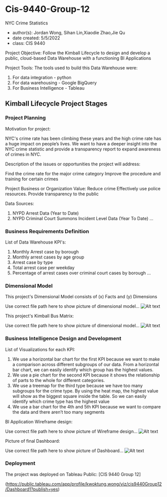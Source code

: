 # Cis-9440-Group-12

 NYC Crime Statistics
- author(s): Jordan Wong, Sihan Lin,Xiaodie Zhao,Jie Qu
- date created: 5/5/2022
- class: CIS 9440

Project Objective: Follow the Kimball Lifecycle to design and develop a public, cloud-based Data Warehouse with a functioning BI Applications

Project Tools:
The tools used to build this Data Warehouse were: 
1. For data integration - python
2. For data warehousing - Google BigQuery
3. For Business Intelligence - Tableau

## Kimball Lifecycle Project Stages

### Project Planning

Motivation for project:

NYC's crime rate has been climbing these years and the high crime rate has a huge impact on people’s lives. We want to have a deeper insight into the NYC crime statistic and provide a transparency report to expand awareness of crimes in NYC.


Description of the issues or opportunities the project will address:

Find the crime rate for the major crime category
Improve the procedure and training for certain crimes

Project Business or Organization Value:
Reduce crime
Effectively use police resources.
Provide transparency to the public

Data Sources:
1. NYPD Arrest Data (Year to Date)
2. NYPD Criminal Court Summons Incident Level Data (Year To Date)
...





### Business Requirements Definition

List of Data Warehouse KPI's:
1. Monthly Arrest case by borough
2. Monthly arrest cases by age group
3. Arrest case by type
4. Total arrest case per weekday
5. Percentage of arrest cases over criminal court cases by borough 
...

### Dimensional Model

This project's Dimensional Model consists of (x) Facts and (y) Dimensions

Use correct file path here to show picture of dimensional model...
![Alt text](https://github.com/barrypangteng/Cis-9440-Group-12/blob/e791915a1f6fe88415de57fef32fe8f20d5a29c6/Dimensional%20Model.png)

This project's Kimball Bus Matrix:

Use correct file path here to show picture of dimensional model...
![Alt text](https://github.com/barrypangteng/Cis-9440-Group-12/blob/ceedfd3a88581fa366967017719f0155852156ec/Kimball%20BUS%20Matrix.jpg)

### Business Intelligence Design and Development

List of Visualizations for each KPI:
1. We use a horizontal bar chart for the first KPI because we want to make a comparison across different subgroups of our data. From a horizontal bar chart, we can easily identify which group has the highest values.
2. We use a pie chart for the second KPI because it shows the relationship of parts to the whole for different categories.
3. We use a treemap for the third type because we have too many subgroups for the crime type. By using the heat map, the highest value will show as the biggest square inside the table. So we can easily identify which crime type has the highest value
4. We use a bar chart for the 4th and 5th KPI because we want to compare the data and there aren’t too many segments

BI Application Wireframe design:

Use correct file path here to show picture of Wireframe design...
![Alt text](https://github.com/barrypangteng/Cis-9440-Group-12/blob/09c0720207879d02bd5e3d004c23061b729a3b3c/Design.jpg)

Picture of final Dashboard:

Use correct file path here to show picture of Dashboard...
![Alt text](https://github.com/barrypangteng/Cis-9440-Group-12/blob/6eff9b92690202a5803abcf78a8cce6a8f2cf364/dashboard.png)






### Deployment

The project was deployed on Tableau Public: [CIS 9440 Group 12]

(https://public.tableau.com/app/profile/kwoktung.wong/viz/cis9440Group12/Dashboard1?publish=yes)
